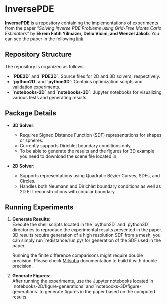 # InversePDE

**InversePDE** is a repository containing the implementations of experiments from the paper _"Solving Inverse PDE Problems using Grid-Free Monte Carlo Estimators"_ by **Ekrem Fatih Yilmazer, Delio Vicini, and Wenzel Jakob**.
You can see the paper in the following [link](https://rgl.epfl.ch/publications/Yilmazer2024Solving). 

## Repository Structure

The repository is organized as follows:

- **\`PDE2D\`** and **\`PDE3D\`**: Source files for 2D and 3D solvers, respectively.
- **\`python2D\`** and **\`python3D\`**: Contains optimization scripts and validation experiments.
- **\`notebooks-2D\`** and **\`notebooks-3D\`**: Jupyter notebooks for visualizing various tests and generating results.

## Package Details

- **3D Solver**: 
  - Requires Signed Distance Function (SDF) representations for shapes or spheres.
  - Currently supports Dirichlet boundary conditions only.
  - To be able to generate the results and the figures for 3D example you need to download 
    the scene file located in .

- **2D Solver**: 
  - Supports representations using Quadratic Bézier Curves, SDFs, and Circles.
  - Handles both Neumann and Dirichlet boundary conditions as well as 2D EIT reconstructions with circular 
    boundary.

## Running Experiments

1. **Generate Results**:  
   Execute the shell scripts located in the \`python2D\` and \`python3D\` directories to reproduce the experimental results presented in the paper. 3D results require generation of a high resolution SDF from a mesh, you 
   can simply run \`redistance/run.py\ for generation of the SDF used in the paper.  

   Running the finite difference comparisons might require double precision. Please check [Mitsuba](https://mitsuba.readthedocs.io/en/latest/) documentation to build it with double precision.

2. **Generate Figures**:  
   After running the experiments, use the Jupyter notebooks located in \`notebooks-2D/figure-generations\` and \`notebooks-3D/figure-generations\` to generate figures in the paper based on the computed results.
